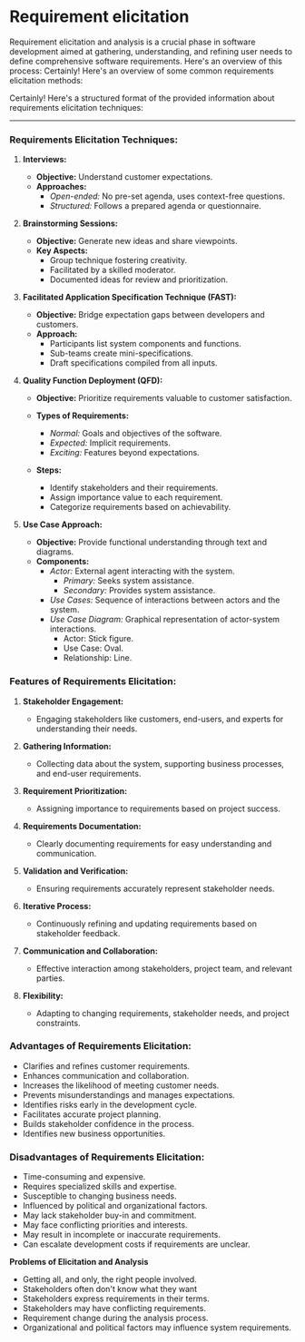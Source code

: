 # Requirement elicitation
Requirement elicitation and analysis is a crucial phase in software development aimed at gathering, understanding, and refining user needs to define comprehensive software requirements. Here's an overview of this process:
Certainly! Here's an overview of some common requirements elicitation methods:

Certainly! Here's a structured format of the provided information about requirements elicitation techniques:

---

### Requirements Elicitation Techniques:

1. **Interviews:**
   - **Objective:** Understand customer expectations.
   - **Approaches:**
     - *Open-ended:* No pre-set agenda, uses context-free questions.
     - *Structured:* Follows a prepared agenda or questionnaire.

2. **Brainstorming Sessions:**
   - **Objective:** Generate new ideas and share viewpoints.
   - **Key Aspects:**
     - Group technique fostering creativity.
     - Facilitated by a skilled moderator.
     - Documented ideas for review and prioritization.

3. **Facilitated Application Specification Technique (FAST):**
   - **Objective:** Bridge expectation gaps between developers and customers.
   - **Approach:**
     - Participants list system components and functions.
     - Sub-teams create mini-specifications.
     - Draft specifications compiled from all inputs.

4. **Quality Function Deployment (QFD):**
   - **Objective:** Prioritize requirements valuable to customer satisfaction.
   - **Types of Requirements:**
     - *Normal:* Goals and objectives of the software.
     - *Expected:* Implicit requirements.
     - *Exciting:* Features beyond expectations.

   - **Steps:**
     - Identify stakeholders and their requirements.
     - Assign importance value to each requirement.
     - Categorize requirements based on achievability.

5. **Use Case Approach:**
   - **Objective:** Provide functional understanding through text and diagrams.
   - **Components:**
     - *Actor:* External agent interacting with the system.
       - *Primary:* Seeks system assistance.
       - *Secondary:* Provides system assistance.
     - *Use Cases:* Sequence of interactions between actors and the system.
     - *Use Case Diagram:* Graphical representation of actor-system interactions.
       - Actor: Stick figure.
       - Use Case: Oval.
       - Relationship: Line.

### Features of Requirements Elicitation:

1. **Stakeholder Engagement:**
   - Engaging stakeholders like customers, end-users, and experts for understanding their needs.

2. **Gathering Information:**
   - Collecting data about the system, supporting business processes, and end-user requirements.

3. **Requirement Prioritization:**
   - Assigning importance to requirements based on project success.

4. **Requirements Documentation:**
   - Clearly documenting requirements for easy understanding and communication.

5. **Validation and Verification:**
   - Ensuring requirements accurately represent stakeholder needs.

6. **Iterative Process:**
   - Continuously refining and updating requirements based on stakeholder feedback.

7. **Communication and Collaboration:**
   - Effective interaction among stakeholders, project team, and relevant parties.

8. **Flexibility:**
   - Adapting to changing requirements, stakeholder needs, and project constraints.

### Advantages of Requirements Elicitation:

- Clarifies and refines customer requirements.
- Enhances communication and collaboration.
- Increases the likelihood of meeting customer needs.
- Prevents misunderstandings and manages expectations.
- Identifies risks early in the development cycle.
- Facilitates accurate project planning.
- Builds stakeholder confidence in the process.
- Identifies new business opportunities.

### Disadvantages of Requirements Elicitation:

- Time-consuming and expensive.
- Requires specialized skills and expertise.
- Susceptible to changing business needs.
- Influenced by political and organizational factors.
- May lack stakeholder buy-in and commitment.
- May face conflicting priorities and interests.
- May result in incomplete or inaccurate requirements.
- Can escalate development costs if requirements are unclear.

**Problems of Elicitation and Analysis**

- Getting all, and only, the right people involved.
- Stakeholders often don't know what they want
- Stakeholders express requirements in their terms.
- Stakeholders may have conflicting requirements.
- Requirement change during the analysis process.
- Organizational and political factors may influence system requirements.